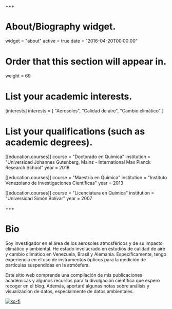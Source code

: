 +++
# About/Biography widget.
widget = "about"
active = true
date = "2016-04-20T00:00:00"

# Order that this section will appear in.
weight = 69

# List your academic interests.
[interests]
  interests = [
    "Aerosoles",
    "Calidad de aire",
    "Cambio climático"
  ]

# List your qualifications (such as academic degrees).
[[education.courses]]
  course = "Doctorado en Química"
  institution = "Universidad Johannes Gutenberg, Mainz - International Max Planck Research School"
  year = 2018

[[education.courses]]
  course = "Maestría en Química"
  institution = "Instituto Venezolano de Investigaciones Científicas"
  year = 2013

[[education.courses]]
  course = "Licenciatura en Química"
  institution = "Universidad Simón Bolívar"
  year = 2007

+++

# Bio

Soy investigador en el área de los aerosoles atmosféricos y de su impacto climático y ambiental. He estado involucrado en estudios de calidad de aire y cambio climático en Venezuela, Brasil y Alemania. Específicamente, tengo experiencia en el uso de instrumentos ópticos para la medición de partículas suspendidas en la atmósfera.

Este sitio web comprende una compilación de mis publicaciones académicas y algunos recursos para la divulgación científica que espero recoger en el blog. Además, aportaré algunas notas sobre análisis y visualización de datos, especialmente de datos ambientales.

[![ko-fi](https://www.ko-fi.com/img/donate_sm.png)](https://ko-fi.com/Y8Y6J1UL)
